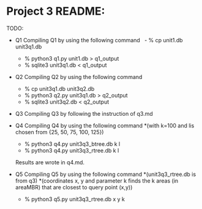 # Project 3 README:

TODO: 
 * Q1
   Compiling Q1 by using the following command
   - % cp unit1.db unit3q1.db
   - % python3 q1.py unit1.db > q1_output
   - % sqlite3 unit3q1.db < q1_output 
 
 * Q2
   Compiling Q2 by using the following command  
   - % cp unit3q1.db unit3q2.db
   - % python3 q2.py unit3q1.db > q2_output
   - % sqlite3 unit3q2.db < q2_output

* Q3
   Compiling Q3 by following the instruction of q3.md
   
* Q4 
   Compiling Q4 by using the following command 
   *(with k=100 and lis chosen from {25, 50, 75, 100, 125})
   
   - % python3 q4.py unit3q3_btree.db k l
   - % python3 q4.py unit3q3_rtree.db k l
   
   Results are wrote in q4.md.
   
* Q5
   Compiling Q5 by using the following command
   *(unit3q3_rtree.db is from q3)
   *(coordinates x, y and parameter k finds the k areas (in areaMBR) that are closest to query point (x,y))
   
   - % python3 q5.py unit3q3_rtree.db x y k
